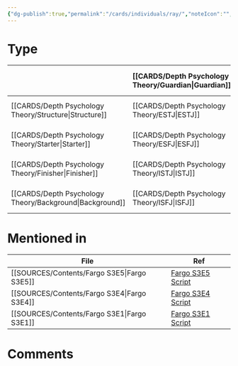 ```yaml
---
{"dg-publish":true,"permalink":"/cards/individuals/ray/","noteIcon":"","created":"2023-04-17T11:54:12.443+02:00","updated":"2023-04-18T11:35:10.038+02:00"}
---
```


# Type 
|            | [[CARDS/Depth Psychology Theory/Guardian\|Guardian]] | [[CARDS/Depth Psychology Theory/Artisan\|Artisan]] | [[CARDS/Depth Psychology Theory/Intellectual\|Intellectual]] | [[CARDS/Depth Psychology Theory/Idealist\|Idealist]] |
|:---------- |:-------- |:------- |:------------ |:-------- |
| [[CARDS/Depth Psychology Theory/Structure\|Structure]]  | [[CARDS/Depth Psychology Theory/ESTJ\|ESTJ]]     |   |      | [[CARDS/Depth Psychology Theory/ENFJ\|ENFJ]]     |
| [[CARDS/Depth Psychology Theory/Starter\|Starter]]    | [[CARDS/Depth Psychology Theory/ESFJ\|ESFJ]]     | [[CARDS/Depth Psychology Theory/ESFP\|ESFP]]    | [[CARDS/Depth Psychology Theory/ENTP\|ENTP]]         | [[CARDS/Depth Psychology Theory/ENFP\|ENFP]]     |
| [[CARDS/Depth Psychology Theory/Finisher\|Finisher]]   | [[CARDS/Depth Psychology Theory/ISTJ\|ISTJ]]     |  |    | [[CARDS/Depth Psychology Theory/INFJ\|INFJ]] |
| [[CARDS/Depth Psychology Theory/Background\|Background]] | [[CARDS/Depth Psychology Theory/ISFJ\|ISFJ]]     | [[CARDS/Depth Psychology Theory/ISFP\|ISFP]]    | [[CARDS/Depth Psychology Theory/INTP\|INTP]]         | [[CARDS/Depth Psychology Theory/INFP\|INFP]]     |      

# Mentioned in
| File                                           | Ref                                                                                    |
| ---------------------------------------------- | -------------------------------------------------------------------------------------- |
| [[SOURCES/Contents/Fargo S3E5\|Fargo S3E5]] | [Fargo S3E5 Script](https://transcripts.thedealr.net/script.php/fargo-2014-Bl9G/s3/e5) |
| [[SOURCES/Contents/Fargo S3E4\|Fargo S3E4]] | [Fargo S3E4 Script](https://transcripts.thedealr.net/script.php/fargo-2014-Bl9G/s3/e4) |
| [[SOURCES/Contents/Fargo S3E1\|Fargo S3E1]] | [Fargo S3E1 Script](https://transcripts.thedealr.net/script.php/fargo-2014-Bl9G/s3/e1) |




# Comments 
<script src="https://utteranc.es/client.js"
        repo="Heart4sides/Comment_Section"
        issue-term="pathname"
        theme="gruvbox-dark"
        crossorigin="anonymous"
        async>
</script>
